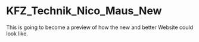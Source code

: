 # KFZ_Technik_Nico_Maus_New
This is going to become a preview of how the new and better Website could look like.
